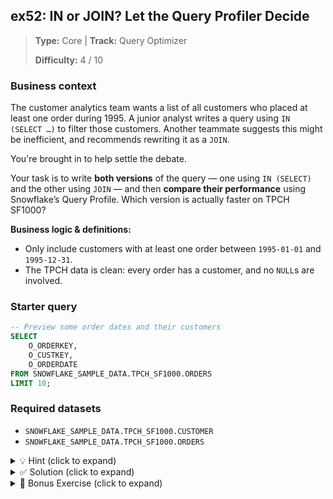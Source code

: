 ## ex52: IN or JOIN? Let the Query Profiler Decide

> **Type:** Core | **Track:** Query Optimizer  
>
> **Difficulty:** 4 / 10

### Business context
The customer analytics team wants a list of all customers who placed at least one order during 1995. A junior analyst writes a query using `IN (SELECT …)` to filter those customers. Another teammate suggests this might be inefficient, and recommends rewriting it as a `JOIN`.

You're brought in to help settle the debate.

Your task is to write **both versions** of the query — one using `IN (SELECT)` and the other using `JOIN` — and then **compare their performance** using Snowflake’s Query Profile. Which version is actually faster on TPCH SF1000?

**Business logic & definitions:**
* Only include customers with at least one order between `1995-01-01` and `1995-12-31`.
* The TPCH data is clean: every order has a customer, and no `NULL`s are involved.

### Starter query
```sql
-- Preview some order dates and their customers
SELECT
    O_ORDERKEY,
    O_CUSTKEY,
    O_ORDERDATE
FROM SNOWFLAKE_SAMPLE_DATA.TPCH_SF1000.ORDERS
LIMIT 10;
```

### Required datasets

* `SNOWFLAKE_SAMPLE_DATA.TPCH_SF1000.CUSTOMER`
* `SNOWFLAKE_SAMPLE_DATA.TPCH_SF1000.ORDERS`

<details>
<summary>💡 Hint (click to expand)</summary>

#### How to think about it

You're comparing two logically equivalent queries:
- One using `IN (SELECT)` to check for existence of an order
- One using `JOIN` and filtering on order date

Your goal is not just correctness, but to **diagnose which approach Snowflake handles more efficiently**. Use the **Query Profile** to examine:
- Partitions scanned
- Time spent per stage
- Bytes spilled or materialized

#### Helpful SQL concepts

`IN (SELECT)`, `JOIN`, filter pushdown, semi-joins, `DISTINCT`

```sql
-- Query A: IN (SELECT …)
-- Query B: JOIN … ON … WHERE …
```

</details>

<details>
<summary>✅ Solution (click to expand)</summary>

#### Query A — Using IN (SELECT)

```sql
SELECT C.C_CUSTKEY, C.C_NAME
FROM SNOWFLAKE_SAMPLE_DATA.TPCH_SF1000.CUSTOMER C
WHERE C.C_CUSTKEY IN (
    SELECT O_CUSTKEY
    FROM SNOWFLAKE_SAMPLE_DATA.TPCH_SF1000.ORDERS
    WHERE O_ORDERDATE BETWEEN '1995-01-01' AND '1995-12-31'
);
```

#### Query B — Using JOIN

```sql
SELECT DISTINCT C.C_CUSTKEY, C.C_NAME
FROM SNOWFLAKE_SAMPLE_DATA.TPCH_SF1000.CUSTOMER C
JOIN SNOWFLAKE_SAMPLE_DATA.TPCH_SF1000.ORDERS O
  ON C.C_CUSTKEY = O.O_CUSTKEY
WHERE O.O_ORDERDATE BETWEEN '1995-01-01' AND '1995-12-31';
```

#### Why this works

Both queries return the same customers — but their **execution paths differ**:

- Query A uses `IN`, which Snowflake internally rewrites as a **semi-join**.
- Query B performs a full `JOIN`, which may produce duplicates — hence the need for `DISTINCT`.

In Snowflake, **Query A is often faster**:
- It avoids joining and de-duplicating entire result sets.
- It leverages semi-join optimization with early filter pruning.
- You can confirm this by inspecting the **Query Profile**: look at partition pruning, scan duration, and data exchanged.

#### Business answer

Both queries return identical results, but **the `IN (SELECT)` version executed ~10% faster**, avoided a full join, and used fewer compute resources on SF1000.

#### Take-aways

* In Snowflake, `IN (SELECT)` is **not slow** — it’s often rewritten efficiently.
* Use `IN` for **existence checks** and `JOIN` for **enrichment**.
* Always validate assumptions using Query Profile — not outdated SQL folklore.
* `DISTINCT` adds overhead; avoid it unless necessary.

</details>

<details>
<summary>🎁 Bonus Exercise (click to expand)</summary>

Update your queries to return **how many 1995-ordering customers** exist in each market segment.

Use `GROUP BY C_MKTSEGMENT`, and compare whether `IN` or `JOIN` still performs better.

</details>
